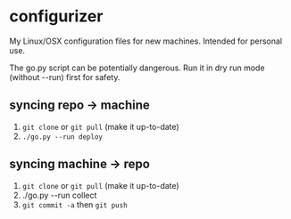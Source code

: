 # configurizer
My Linux/OSX configuration files for new machines. Intended for personal use.

The go.py script can be potentially dangerous. Run it in dry run mode (without --run) first for safety.

## syncing repo -> machine
1. `git clone` or `git pull` (make it up-to-date)
2. `./go.py --run deploy`

## syncing machine -> repo
1. `git clone` or `git pull` (make it up-to-date)
2. ./go.py --run collect
3. `git commit -a` then `git push`
